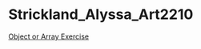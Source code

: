 # Strickland_Alyssa_Art2210

[Object or Array Exercise](https://alyssastrickland.github.io/Strickland_Alyssa_Art2210/Attempt_at_Arrays_Classes_Objects/Attempt_at_Arrays_Classes_Objects.html)
